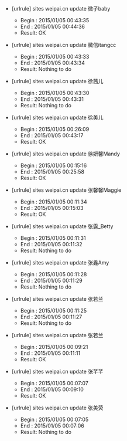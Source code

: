 * [urlrule] sites weipai.cn update 微子baby

    * Begin : 2015/01/05 00:43:35
    * End   : 2015/01/05 00:44:36
    * Result: OK

* [urlrule] sites weipai.cn update 微信itangcc

    * Begin : 2015/01/05 00:43:33
    * End   : 2015/01/05 00:43:34
    * Result: Nothing to do

* [urlrule] sites weipai.cn update 徐茜儿

    * Begin : 2015/01/05 00:43:30
    * End   : 2015/01/05 00:43:31
    * Result: Nothing to do

* [urlrule] sites weipai.cn update 徐美儿

    * Begin : 2015/01/05 00:26:09
    * End   : 2015/01/05 00:43:17
    * Result: OK

* [urlrule] sites weipai.cn update 徐妍馨Mandy

    * Begin : 2015/01/05 00:15:16
    * End   : 2015/01/05 00:25:58
    * Result: OK

* [urlrule] sites weipai.cn update 张馨馨Maggie

    * Begin : 2015/01/05 00:11:34
    * End   : 2015/01/05 00:15:03
    * Result: OK

* [urlrule] sites weipai.cn update 张露_Betty

    * Begin : 2015/01/05 00:11:31
    * End   : 2015/01/05 00:11:32
    * Result: Nothing to do

* [urlrule] sites weipai.cn update 张鑫Amy

    * Begin : 2015/01/05 00:11:28
    * End   : 2015/01/05 00:11:29
    * Result: Nothing to do

* [urlrule] sites weipai.cn update 张若兰

    * Begin : 2015/01/05 00:11:25
    * End   : 2015/01/05 00:11:27
    * Result: Nothing to do

* [urlrule] sites weipai.cn update 张若兰

    * Begin : 2015/01/05 00:09:21
    * End   : 2015/01/05 00:11:11
    * Result: OK

* [urlrule] sites weipai.cn update 张芊芊

    * Begin : 2015/01/05 00:07:07
    * End   : 2015/01/05 00:09:10
    * Result: OK

* [urlrule] sites weipai.cn update 张美荧

    * Begin : 2015/01/05 00:07:05
    * End   : 2015/01/05 00:07:06
    * Result: Nothing to do

